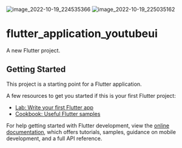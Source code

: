 ![image_2022-10-19_224535366](https://user-images.githubusercontent.com/111181152/196759793-ff2c200e-5281-44fa-b3ce-d56a85f4e3c4.png)
![image_2022-10-19_225035162](https://user-images.githubusercontent.com/111181152/196760789-81b9f46f-8cf9-4347-89c8-bee02460914e.png)

# flutter_application_youtubeui

A new Flutter project.

## Getting Started

This project is a starting point for a Flutter application.

A few resources to get you started if this is your first Flutter project:

- [Lab: Write your first Flutter app](https://docs.flutter.dev/get-started/codelab)
- [Cookbook: Useful Flutter samples](https://docs.flutter.dev/cookbook)

For help getting started with Flutter development, view the
[online documentation](https://docs.flutter.dev/), which offers tutorials,
samples, guidance on mobile development, and a full API reference.
